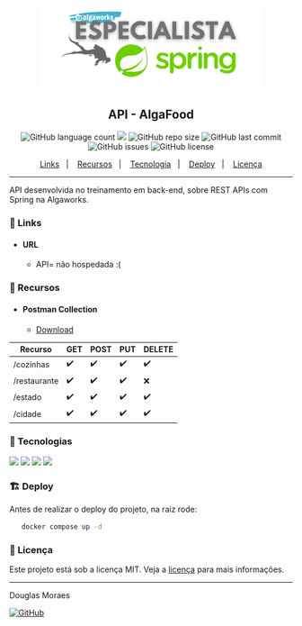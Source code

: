 <p align="center"><img src="./src/main/resources/static/especialista_spring.png" width="400"></p>
<h2 align="center">API - AlgaFood</h2>
<p align="center">
  <img alt="GitHub language count" src="https://img.shields.io/github/languages/top/tiquinhonew/algafood-api">
  <a href="https://www.codacy.com/gh/tiquinhonew/algafood-api/dashboard?utm_source=github.com&amp;utm_medium=referral&amp;utm_content=tiquinhonew/algafood-api&amp;utm_campaign=Badge_Grade"><img src="https://app.codacy.com/project/badge/Grade/04ee2f9a924940bba341ae08b03d9163"/></a>
  <img alt="GitHub repo size" src="https://img.shields.io/github/repo-size/tiquinhonew/algafood-api?color=blueviolet">
  <img alt="GitHub last commit" src="https://img.shields.io/github/last-commit/tiquinhonew/algafood-api?color=orange">
  <img alt="GitHub issues" src="https://img.shields.io/github/issues/tiquinhonew/algafood-api">
  <img alt="GitHub license" src="https://img.shields.io/github/license/tiquinhonew/algafood-api">
</p>
<p align="center">
  <a href="#link-links">Links</a>&nbsp;&nbsp;&nbsp;|&nbsp;&nbsp;&nbsp;
  <a href="#open_file_folder-recursos">Recursos</a>&nbsp;&nbsp;&nbsp;|&nbsp;&nbsp;&nbsp;
  <a href="#rocket-tecnologias">Tecnologia</a>&nbsp;&nbsp;&nbsp;|&nbsp;&nbsp;&nbsp;
  <a href="#deploy">Deploy</a>&nbsp;&nbsp;&nbsp;|&nbsp;&nbsp;&nbsp;
  <a href="#memo-licença">Licença</a>
</p>

---

API desenvolvida no treinamento em back-end, sobre REST APIs com Spring na Algaworks.

### :link: Links

- #### URL

  - API= não hospedada :(

### :open_file_folder: Recursos

- #### Postman Collection

  - [Download](./src/main/resources/static/AlgaFood.postman_collection.json)

| **Recurso** | **GET** | **POST** | **PUT** | **DELETE** |
|---|---|---|---|---|
| /cozinhas | ✔️ | ✔️ | ✔️ | ✔️ |
| /restaurante | ✔️ | ✔️ | ✔️ | ❌ |
| /estado | ✔️ | ✔️ | ✔️ | ✔️ |
| /cidade | ✔️ | ✔️ | ✔️ | ✔️ |

### :rocket: Tecnologias

[<img src="https://cdn.jsdelivr.net/gh/devicons/devicon/icons/java/java-original-wordmark.svg" width="60"/>](https://www.java.com) [<img src="https://cdn.jsdelivr.net/gh/devicons/devicon/icons/spring/spring-original-wordmark.svg" width="60" />](https://spring.io) [<img src="https://cdn.jsdelivr.net/gh/devicons/devicon/icons/mysql/mysql-original-wordmark.svg" width="60"/>](https://www.mysql.com) [<img src="https://cdn.jsdelivr.net/gh/devicons/devicon/icons/docker/docker-original-wordmark.svg" width="60"/>](https://www.docker.com)

### 🏗️ Deploy

Antes de realizar o deploy do projeto, na raiz rode:

```bash
   docker compose up -d 
```

### :memo: Licença

Este projeto está sob a licença MIT. Veja a [licença](https://github.com/tiquinhonew/algafood-api/blob/master/LICENSE) para mais informações.

---

Douglas Moraes

[<img alt="GitHub" src="https://img.shields.io/badge/LinkedIn-0077B5?style=for-the-badge&logo=linkedin&logoColor=whit">](https://www.linkedin.com/in/douglasam)
